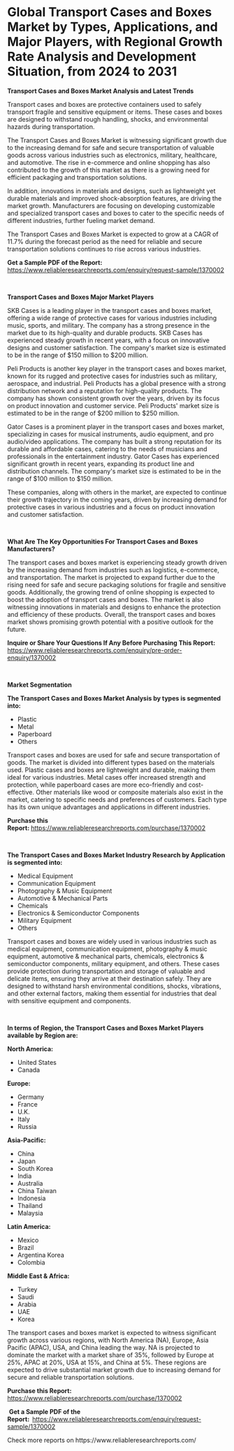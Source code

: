 <p><h1>Global Transport Cases and Boxes Market by Types, Applications, and Major Players, with Regional Growth Rate Analysis and Development Situation, from 2024 to 2031</h1></p><p><strong>Transport Cases and Boxes Market Analysis and Latest Trends</strong></p>
<p><p>Transport cases and boxes are protective containers used to safely transport fragile and sensitive equipment or items. These cases and boxes are designed to withstand rough handling, shocks, and environmental hazards during transportation.</p><p>The Transport Cases and Boxes Market is witnessing significant growth due to the increasing demand for safe and secure transportation of valuable goods across various industries such as electronics, military, healthcare, and automotive. The rise in e-commerce and online shopping has also contributed to the growth of this market as there is a growing need for efficient packaging and transportation solutions.</p><p>In addition, innovations in materials and designs, such as lightweight yet durable materials and improved shock-absorption features, are driving the market growth. Manufacturers are focusing on developing customizable and specialized transport cases and boxes to cater to the specific needs of different industries, further fueling market demand.</p><p>The Transport Cases and Boxes Market is expected to grow at a CAGR of 11.7% during the forecast period as the need for reliable and secure transportation solutions continues to rise across various industries.</p></p>
<p><strong>Get a Sample PDF of the Report:&nbsp;</strong> <a href="https://www.reliableresearchreports.com/enquiry/request-sample/1370002">https://www.reliableresearchreports.com/enquiry/request-sample/1370002</a></p>
<p>&nbsp;</p>
<p><strong>Transport Cases and Boxes Major Market Players</strong></p>
<p><p>SKB Cases is a leading player in the transport cases and boxes market, offering a wide range of protective cases for various industries including music, sports, and military. The company has a strong presence in the market due to its high-quality and durable products. SKB Cases has experienced steady growth in recent years, with a focus on innovative designs and customer satisfaction. The company's market size is estimated to be in the range of $150 million to $200 million.</p><p>Peli Products is another key player in the transport cases and boxes market, known for its rugged and protective cases for industries such as military, aerospace, and industrial. Peli Products has a global presence with a strong distribution network and a reputation for high-quality products. The company has shown consistent growth over the years, driven by its focus on product innovation and customer service. Peli Products' market size is estimated to be in the range of $200 million to $250 million.</p><p>Gator Cases is a prominent player in the transport cases and boxes market, specializing in cases for musical instruments, audio equipment, and pro audio/video applications. The company has built a strong reputation for its durable and affordable cases, catering to the needs of musicians and professionals in the entertainment industry. Gator Cases has experienced significant growth in recent years, expanding its product line and distribution channels. The company's market size is estimated to be in the range of $100 million to $150 million.</p><p>These companies, along with others in the market, are expected to continue their growth trajectory in the coming years, driven by increasing demand for protective cases in various industries and a focus on product innovation and customer satisfaction.</p></p>
<p>&nbsp;</p>
<p><strong>What Are The Key Opportunities For Transport Cases and Boxes Manufacturers?</strong></p>
<p><p>The transport cases and boxes market is experiencing steady growth driven by the increasing demand from industries such as logistics, e-commerce, and transportation. The market is projected to expand further due to the rising need for safe and secure packaging solutions for fragile and sensitive goods. Additionally, the growing trend of online shopping is expected to boost the adoption of transport cases and boxes. The market is also witnessing innovations in materials and designs to enhance the protection and efficiency of these products. Overall, the transport cases and boxes market shows promising growth potential with a positive outlook for the future.</p></p>
<p><strong>Inquire or Share Your Questions If Any Before Purchasing This Report:</strong> <a href="https://www.reliableresearchreports.com/enquiry/pre-order-enquiry/1370002">https://www.reliableresearchreports.com/enquiry/pre-order-enquiry/1370002</a></p>
<p>&nbsp;</p>
<p><strong>Market Segmentation</strong></p>
<p><strong>The Transport Cases and Boxes Market Analysis by types is segmented into:</strong></p>
<p><ul><li>Plastic</li><li>Metal</li><li>Paperboard</li><li>Others</li></ul></p>
<p><p>Transport cases and boxes are used for safe and secure transportation of goods. The market is divided into different types based on the materials used. Plastic cases and boxes are lightweight and durable, making them ideal for various industries. Metal cases offer increased strength and protection, while paperboard cases are more eco-friendly and cost-effective. Other materials like wood or composite materials also exist in the market, catering to specific needs and preferences of customers. Each type has its own unique advantages and applications in different industries.</p></p>
<p><strong>Purchase this Report:&nbsp;</strong><a href="https://www.reliableresearchreports.com/purchase/1370002">https://www.reliableresearchreports.com/purchase/1370002</a></p>
<p>&nbsp;</p>
<p><strong>The Transport Cases and Boxes Market Industry Research by Application is segmented into:</strong></p>
<p><ul><li>Medical Equipment</li><li>Communication Equipment</li><li>Photography & Music Equipment</li><li>Automotive & Mechanical Parts</li><li>Chemicals</li><li>Electronics & Semiconductor Components</li><li>Military Equipment</li><li>Others</li></ul></p>
<p><p>Transport cases and boxes are widely used in various industries such as medical equipment, communication equipment, photography & music equipment, automotive & mechanical parts, chemicals, electronics & semiconductor components, military equipment, and others. These cases provide protection during transportation and storage of valuable and delicate items, ensuring they arrive at their destination safely. They are designed to withstand harsh environmental conditions, shocks, vibrations, and other external factors, making them essential for industries that deal with sensitive equipment and components.</p></p>
<p>&nbsp;</p>
<p><strong>In terms of Region, the Transport Cases and Boxes Market Players available by Region are:</strong></p>
<p>
    <p> <strong> North America: </strong>
        <ul>
            <li>United States</li>
            <li>Canada</li>
        </ul>
        </p> 
    <p> <strong> Europe: </strong>
        <ul>
            <li>Germany</li>
            <li>France</li>
            <li>U.K.</li>
            <li>Italy</li>
            <li>Russia</li>
        </ul>
        </p> 
    <p> <strong> Asia-Pacific: </strong>
        <ul>
            <li>China</li>
            <li>Japan</li>
            <li>South Korea</li>
            <li>India</li>
            <li>Australia</li>
            <li>China Taiwan</li>
            <li>Indonesia</li>
            <li>Thailand</li>
            <li>Malaysia</li>
        </ul>
        </p> 
    <p> <strong> Latin America: </strong>
        <ul>
            <li>Mexico</li>
            <li>Brazil</li>
            <li>Argentina Korea</li>
            <li>Colombia</li>
        </ul>
        </p> 
    <p> <strong> Middle East & Africa: </strong>
        <ul>
            <li>Turkey</li>
            <li>Saudi</li>
            <li>Arabia</li>
            <li>UAE</li>
            <li>Korea</li>
        </ul>
    </p>
    </p>
<p><p>The transport cases and boxes market is expected to witness significant growth across various regions, with North America (NA), Europe, Asia Pacific (APAC), USA, and China leading the way. NA is projected to dominate the market with a market share of 35%, followed by Europe at 25%, APAC at 20%, USA at 15%, and China at 5%. These regions are expected to drive substantial market growth due to increasing demand for secure and reliable transportation solutions.</p></p>
<p><strong>Purchase this Report: </strong><a href="https://www.reliableresearchreports.com/purchase/1370002">https://www.reliableresearchreports.com/purchase/1370002</a></p>
<p>&nbsp;<strong>Get a Sample PDF of the Report:&nbsp;&nbsp;</strong><a href="https://www.reliableresearchreports.com/enquiry/request-sample/1370002">https://www.reliableresearchreports.com/enquiry/request-sample/1370002</a></p>
<p><strong></strong></p>
<p>Check more reports on https://www.reliableresearchreports.com/</p>